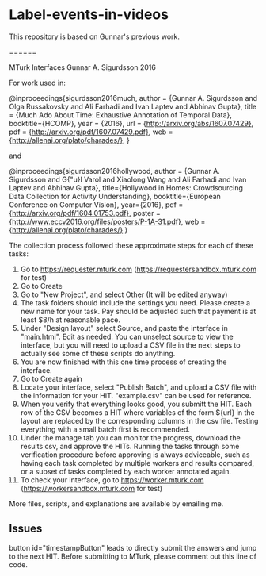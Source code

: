 # Label-events-in-videos

This repository is based on Gunnar's previous work.

======

MTurk Interfaces 
Gunnar A. Sigurdsson
2016


For work used in:

@inproceedings{sigurdsson2016much,
author = {Gunnar A. Sigurdsson and Olga Russakovsky and Ali Farhadi and Ivan Laptev and Abhinav Gupta},
title = {Much Ado About Time: Exhaustive Annotation of Temporal Data},
booktitle={HCOMP},
year = {2016},
url = {http://arxiv.org/abs/1607.07429},
pdf = {http://arxiv.org/pdf/1607.07429.pdf},
web = {http://allenai.org/plato/charades/},
}

and

@inproceedings{sigurdsson2016hollywood,
author = {Gunnar A. Sigurdsson and G{\"u}l Varol and Xiaolong Wang and Ali Farhadi and Ivan Laptev and Abhinav Gupta},
title={Hollywood in Homes: Crowdsourcing Data Collection for Activity Understanding},
booktitle={European Conference on Computer Vision},
year={2016},
pdf = {http://arxiv.org/pdf/1604.01753.pdf},
poster = {http://www.eccv2016.org/files/posters/P-1A-31.pdf},
web = {http://allenai.org/plato/charades/}
}

The collection process followed these approximate steps for each of these tasks:

1. Go to https://requester.mturk.com (https://requestersandbox.mturk.com for test)
2. Go to Create
3. Go to "New Project", and select Other (It will be edited anyway)
4. The task folders should include the settings you need. Please create a new name for your task. Pay should be adjusted such that payment is at least $8/h at reasonable pace.
5. Under "Design layout" select Source, and paste the interface in "main.html". Edit as needed. You can unselect source to view the interface, but you will need to upload a CSV file in the next steps to actually see some of these scripts do anything.
6. You are now finished with this one time process of creating the interface.
7. Go to Create again
8. Locate your interface, select "Publish Batch", and upload a CSV file with the information for your HIT. "example.csv" can be used for reference.
9. When you verify that everything looks good, you submitt the HIT. Each row of the CSV becomes a HIT where variables of the form ${url} in the layout are replaced by the corresponding columns in the csv file. Testing everything with a small batch first is recommended. 
10. Under the manage tab you can monitor the progress, download the results csv, and approve the HITs. Running the tasks through some verification procedure before approving is always adviceable, such as having each task completed by multiple workers and results compared, or a subset of tasks completed by each worker annotated again.
11. To check your interface, go to https://worker.mturk.com (https://workersandbox.mturk.com for test)

More files, scripts, and explanations are available by emailing me.

## Issues
button id="timestampButton" leads to directly submit the answers and jump to the next HIT. Before submitting to MTurk, please comment out this line of code.
